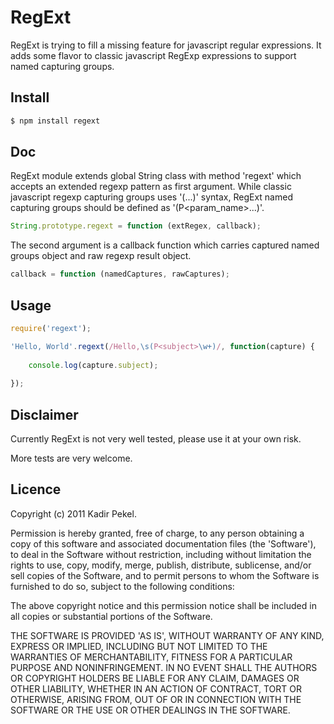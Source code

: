 RegExt
======

RegExt is trying to fill a missing feature for javascript regular expressions.
It adds some flavor to classic javascript RegExp expressions to support named
capturing groups.


Install
-------

``` javascript
$ npm install regext
```

Doc
---
RegExt module extends global String class with method 'regext' which accepts an
extended regexp pattern as first argument. While classic javascript regexp capturing
groups uses '(...)' syntax, RegExt named capturing groups should be defined as '(P\<param_name\>...)'.

``` javascript
String.prototype.regext = function (extRegex, callback);

```

The second argument is a callback function which carries captured named groups object
and raw regexp result object.

``` javascript
callback = function (namedCaptures, rawCaptures);
```

Usage
-----

``` javascript
require('regext');

'Hello, World'.regext(/Hello,\s(P<subject>\w+)/, function(capture) {
	
	console.log(capture.subject);
	
});
```

Disclaimer
----------

Currently RegExt is not very well tested, please use it at your own risk.

More tests are very welcome.

Licence
-------
Copyright (c) 2011 Kadir Pekel.

Permission is hereby granted, free of charge, to any person obtaining a copy of
this software and associated documentation files (the 'Software'), to deal in
the Software without restriction, including without limitation the rights to
use, copy, modify, merge, publish, distribute, sublicense, and/or sell copies of
the Software, and to permit persons to whom the Software is furnished to do so,
subject to the following conditions:

The above copyright notice and this permission notice shall be included in all
copies or substantial portions of the Software.

THE SOFTWARE IS PROVIDED 'AS IS', WITHOUT WARRANTY OF ANY KIND, EXPRESS OR
IMPLIED, INCLUDING BUT NOT LIMITED TO THE WARRANTIES OF MERCHANTABILITY, FITNESS
FOR A PARTICULAR PURPOSE AND NONINFRINGEMENT. IN NO EVENT SHALL THE AUTHORS OR
COPYRIGHT HOLDERS BE LIABLE FOR ANY CLAIM, DAMAGES OR OTHER LIABILITY, WHETHER
IN AN ACTION OF CONTRACT, TORT OR OTHERWISE, ARISING FROM, OUT OF OR IN
CONNECTION WITH THE SOFTWARE OR THE USE OR OTHER DEALINGS IN THE SOFTWARE.